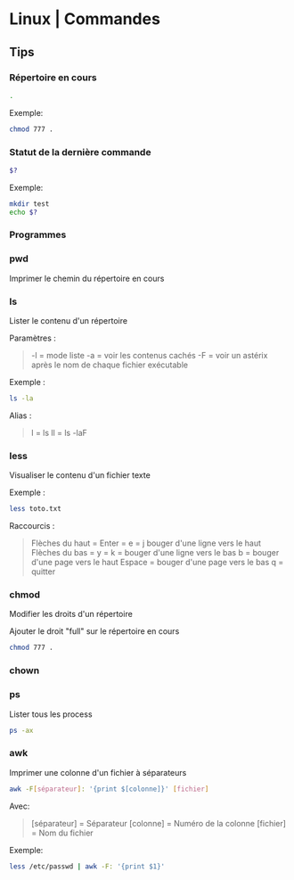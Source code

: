 # Linux | Commandes

## Tips

### Répertoire en cours

```bash
.
```

Exemple:

```bash
chmod 777 .
```

### Statut de la dernière commande

```bash
$?
```

Exemple:

```bash
mkdir test
echo $?
```

### Programmes

### pwd

Imprimer le chemin du répertoire en cours

### ls

Lister le contenu d'un répertoire

Paramètres :
>-l = mode liste
>-a = voir les contenus cachés
>-F = voir un astérix après le nom de chaque fichier exécutable

Exemple :

```bash
ls -la
```

Alias :
>l = ls
>ll = ls -laF

### less

Visualiser le contenu d'un fichier texte

Exemple :

```bash
less toto.txt
```

Raccourcis :
>Flèches du haut = Enter = e = j bouger d'une ligne vers le haut
>Flèches du bas = y = k = bouger d'une ligne vers le bas
>b = bouger d'une page vers le haut
>Espace = bouger d'une page vers le bas
>q = quitter

### chmod

Modifier les droits d'un répertoire

Ajouter le droit "full" sur le répertoire en cours

```bash
chmod 777 .
```

### chown

### ps

Lister tous les process

```bash
ps -ax
```

### awk

Imprimer une colonne d'un fichier à séparateurs

```bash
awk -F[séparateur]: '{print $[colonne]}' [fichier]
```

Avec:
>[séparateur] = Séparateur
>[colonne] = Numéro de la colonne
>[fichier] = Nom du fichier

Exemple:

```bash
less /etc/passwd | awk -F: '{print $1}'
```
